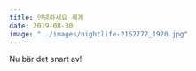 ```yaml
---
title: 안녕하세요 세계
date: 2019-08-30
image: "../images/nightlife-2162772_1920.jpg"
---
```

Nu bär det snart av!
